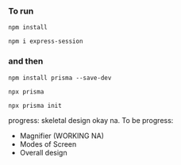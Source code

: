 ### To run

```npm install```

```npm i express-session```

### and then

```npm install prisma --save-dev```

```npx prisma```

```npx prisma init```

progress: skeletal design okay na.
To be progress:
- Magnifier (WORKING NA)
- Modes of Screen
- Overall design